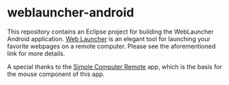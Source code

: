 weblauncher-android
===============

This repository contains an Eclipse project for building the WebLauncher
Android application. [Web Launcher](http://avidandrew.com/pages/weblauncher.html) is an elegant tool for launching your favorite webpages on a remote computer. Please see the aforementioned link for more details.

A special thanks to the [Simple Computer Remote](https://github.com/philproctor/SimpleComputerRemote) app, which is the basis for the mouse component of this app.
